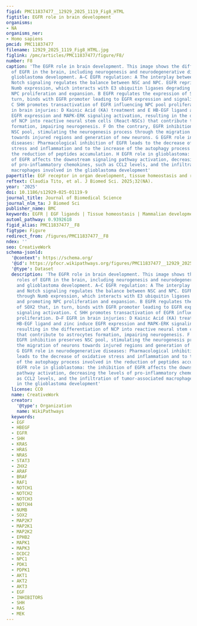 ```yaml
---
figid: PMC11837477__12929_2025_1119_Fig8_HTML
figtitle: EGFR role in brain development
organisms:
- NA
organisms_ner:
- Homo sapiens
pmcid: PMC11837477
filename: 12929_2025_1119_Fig8_HTML.jpg
figlink: /pmc/articles/PMC11837477/figure/F8/
number: F8
caption: 'The EGFR role in brain development. This image shows the different roles
  of EGFR in the brain, including neurogenesis and neurodegenerative diseases and
  glioblastoma development. A–C EGFR regulation: A The interplay between EGFR and
  Notch signaling regulates the balance between NSC and NPC. EGFR reprimes Notch through
  Numb expression, which interacts with E3 ubiquitin ligases degrading Notch and promoting
  NPC proliferation and expansion. B EGFR regulates the expression of SOX2 that, in
  turn, binds with EGFR promoter leading to EGFR expression and signaling activation.
  C SHH promotes transactivation of EGFR influencing NPC pool proliferation. D–F EGFR
  in brain injuries: D Kainic Acid (KA) treatment and E HB-EGF ligand and zinc induce
  EGFR expression and MAPK-ERK signaling activation, resulting in the differentiation
  of NCP into reactive neural stem cells (React-NSCs) that contribute to astrocytes
  formation, impairing neurogenesis. F On the contrary, EGFR inhibition preserves
  NSC pool, stimulating the neurogenesis process through the migration of neurons
  towards injured regions and generation of new neurons. G EGFR role in neurodegenerative
  diseases: Pharmacological inhibition of EGFR leads to the decrease of oxidative
  stress and inflammation and to the increase of the autophagy process involved in
  the reduction of peptides accumulation. H EGFR role in glioblastoma: the inhibition
  of EGFR affects the downstream signaling pathway activation, decreasing the levels
  of pro-inflammatory chemokines, such as CCL2 levels, and the infiltration of tumor-associated
  macrophages involved in the glioblastoma development'
papertitle: EGF receptor in organ development, tissue homeostasis and regeneration
reftext: Claudia Tito, et al. J Biomed Sci. 2025;32(NA).
year: '2025'
doi: 10.1186/s12929-025-01119-9
journal_title: Journal of Biomedical Science
journal_nlm_ta: J Biomed Sci
publisher_name: BMC
keywords: EGFR | EGF ligands | Tissue homeostasis | Mammalian development | Signaling
automl_pathway: 0.9392618
figid_alias: PMC11837477__F8
figtype: Figure
redirect_from: /figures/PMC11837477__F8
ndex: ''
seo: CreativeWork
schema-jsonld:
  '@context': https://schema.org/
  '@id': https://pfocr.wikipathways.org/figures/PMC11837477__12929_2025_1119_Fig8_HTML.html
  '@type': Dataset
  description: 'The EGFR role in brain development. This image shows the different
    roles of EGFR in the brain, including neurogenesis and neurodegenerative diseases
    and glioblastoma development. A–C EGFR regulation: A The interplay between EGFR
    and Notch signaling regulates the balance between NSC and NPC. EGFR reprimes Notch
    through Numb expression, which interacts with E3 ubiquitin ligases degrading Notch
    and promoting NPC proliferation and expansion. B EGFR regulates the expression
    of SOX2 that, in turn, binds with EGFR promoter leading to EGFR expression and
    signaling activation. C SHH promotes transactivation of EGFR influencing NPC pool
    proliferation. D–F EGFR in brain injuries: D Kainic Acid (KA) treatment and E
    HB-EGF ligand and zinc induce EGFR expression and MAPK-ERK signaling activation,
    resulting in the differentiation of NCP into reactive neural stem cells (React-NSCs)
    that contribute to astrocytes formation, impairing neurogenesis. F On the contrary,
    EGFR inhibition preserves NSC pool, stimulating the neurogenesis process through
    the migration of neurons towards injured regions and generation of new neurons.
    G EGFR role in neurodegenerative diseases: Pharmacological inhibition of EGFR
    leads to the decrease of oxidative stress and inflammation and to the increase
    of the autophagy process involved in the reduction of peptides accumulation. H
    EGFR role in glioblastoma: the inhibition of EGFR affects the downstream signaling
    pathway activation, decreasing the levels of pro-inflammatory chemokines, such
    as CCL2 levels, and the infiltration of tumor-associated macrophages involved
    in the glioblastoma development'
  license: CC0
  name: CreativeWork
  creator:
    '@type': Organization
    name: WikiPathways
  keywords:
  - EGF
  - HBEGF
  - EGFR
  - SHH
  - KRAS
  - HRAS
  - NRAS
  - STAT3
  - ZHX2
  - ARAF
  - BRAF
  - RAF1
  - NOTCH1
  - NOTCH2
  - NOTCH3
  - NOTCH4
  - NUMB
  - SOX2
  - MAP2K7
  - MAP2K1
  - MAP2K2
  - EPHB2
  - MAPK1
  - MAPK3
  - DCDC2
  - NPC1
  - PDK1
  - PDPK1
  - AKT1
  - AKT2
  - AKT3
  - EGF
  - INHIBITORS
  - SHH
  - RAS
  - MEK
---
```

